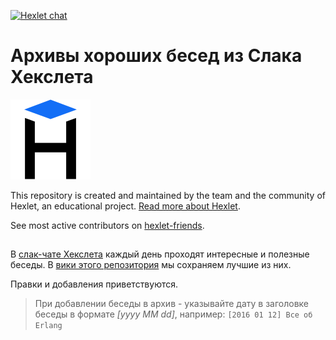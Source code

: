 [![Hexlet chat](http://slack-ru.hexlet.io/badge.svg)](http://slack-ru.hexlet.io)

# Архивы хороших бесед из Слака Хекслета

[![Hexlet Ltd. logo](https://raw.githubusercontent.com/Hexlet/assets/master/images/hexlet_logo128.png)](https://hexlet.io/?utm_source=github&utm_medium=link&utm_campaign=hexlet-slack-archive)

This repository is created and maintained by the team and the community of Hexlet, an educational project. [Read more about Hexlet](https://hexlet.io/?utm_source=github&utm_medium=link&utm_campaign=hexlet-slack-archive).

See most active contributors on [hexlet-friends](https://friends.hexlet.io/).

##

В [слак-чате Хекслета](http://slack-ru.hexlet.io/) каждый день проходят интересные и полезные беседы. В [вики этого репозитория](https://github.com/Hexlet/hexlet-slack-archive/wiki) мы сохраняем лучшие из них.

Правки и добавления приветствуются.

>При добавлении беседы в архив - указывайте дату в заголовке беседы в формате *[yyyy MM dd]*, например: `[2016 01 12] Все об Erlang`

